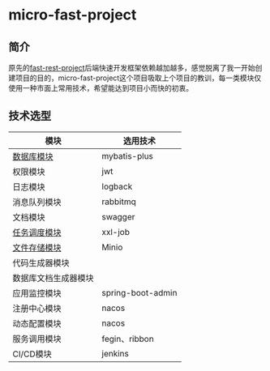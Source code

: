 # micro-fast-project
## 简介

原先的[fast-rest-project](https://github.com/shoufengsfsf/fast-rest-project)后端快速开发框架依赖越加越多，感觉脱离了我一开始创建项目的目的，micro-fast-project这个项目吸取上个项目的教训，每一类模块仅使用一种市面上常用技术，希望能达到项目小而快的初衷。

## 技术选型

| 模块                                                         | 选用技术          |
| ------------------------------------------------------------ | ----------------- |
| [数据库模块](https://github.com/shoufengsfsf/micro-fast-project/tree/develop/micro-fast-db/micro-fast-mybatis-plus-starter) | mybatis-plus      |
| 权限模块                                                     | jwt               |
| 日志模块                                                     | logback           |
| 消息队列模块                                                 | rabbitmq          |
| 文档模块                                                     | swagger           |
| [任务调度模块](https://github.com/shoufengsfsf/micro-fast-project/tree/develop/micro-fast-job/micro-fast-job-xxl-starter) | xxl-job           |
| [文件存储模块](https://github.com/shoufengsfsf/micro-fast-project/tree/develop/micro-fast-file/micro-fast-file-minio-starter) | Minio             |
| 代码生成器模块                                               |                   |
| 数据库文档生成器模块                                         |                   |
| 应用监控模块                                                 | spring-boot-admin |
| 注册中心模块                                                 | nacos             |
| 动态配置模块                                                 | nacos             |
| 服务调用模块                                                 | fegin、ribbon     |
| CI/CD模块                                                    | jenkins           |

